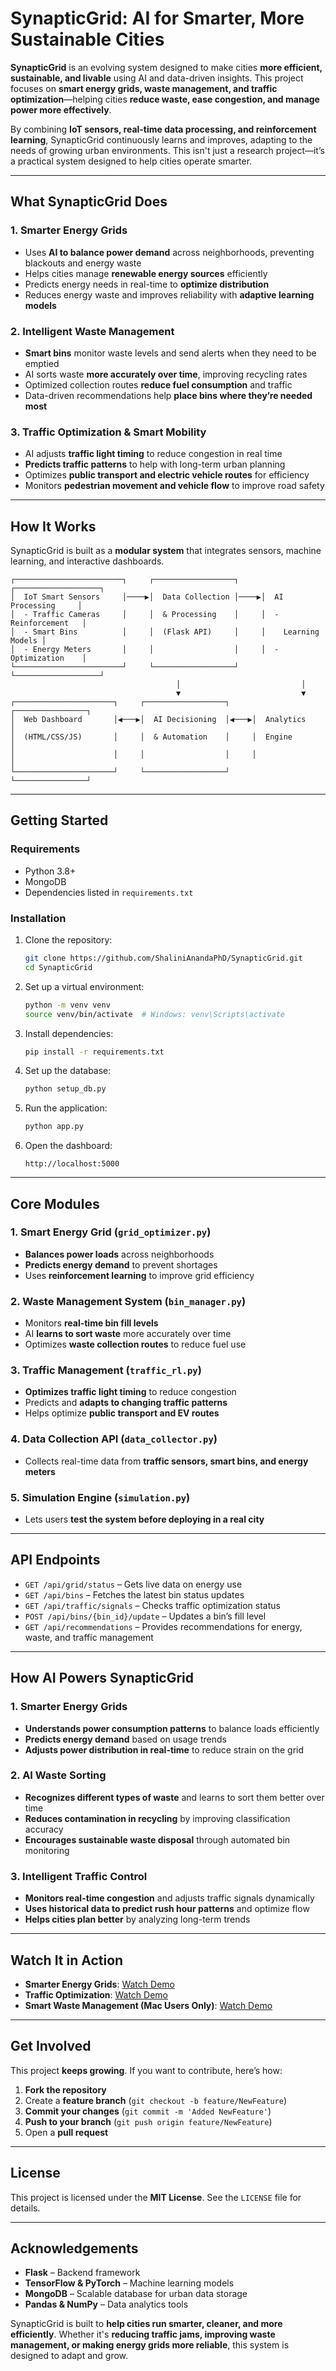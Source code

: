 # SynapticGrid: AI for Smarter, More Sustainable Cities  

**SynapticGrid** is an evolving system designed to make cities **more efficient, sustainable, and livable** using AI and data-driven insights. This project focuses on **smart energy grids, waste management, and traffic optimization**—helping cities **reduce waste, ease congestion, and manage power more effectively**.  

By combining **IoT sensors, real-time data processing, and reinforcement learning**, SynapticGrid continuously learns and improves, adapting to the needs of growing urban environments. This isn't just a research project—it’s a practical system designed to help cities operate smarter.  

---

## What SynapticGrid Does  

### 1. **Smarter Energy Grids**  
- Uses **AI to balance power demand** across neighborhoods, preventing blackouts and energy waste  
- Helps cities manage **renewable energy sources** efficiently  
- Predicts energy needs in real-time to **optimize distribution**  
- Reduces energy waste and improves reliability with **adaptive learning models**  

### 2. **Intelligent Waste Management**  
- **Smart bins** monitor waste levels and send alerts when they need to be emptied  
- AI sorts waste **more accurately over time**, improving recycling rates  
- Optimized collection routes **reduce fuel consumption** and traffic  
- Data-driven recommendations help **place bins where they’re needed most**  

### 3. **Traffic Optimization & Smart Mobility**  
- AI adjusts **traffic light timing** to reduce congestion in real time  
- **Predicts traffic patterns** to help with long-term urban planning  
- Optimizes **public transport and electric vehicle routes** for efficiency  
- Monitors **pedestrian movement and vehicle flow** to improve road safety  

---

## How It Works  

SynapticGrid is built as a **modular system** that integrates sensors, machine learning, and interactive dashboards.  

```
┌────────────────────────┐     ┌──────────────────┐     ┌───────────────────┐
│  IoT Smart Sensors     │────▶│  Data Collection │────▶│  AI Processing     │
│  - Traffic Cameras     │     │  & Processing    │     │  - Reinforcement   │
│  - Smart Bins          │     │  (Flask API)     │     │    Learning Models │
│  - Energy Meters       │     │                  │     │  - Optimization    │
└────────────────────────┘     └──────────────────┘     └───────────────────┘
                                     │                           │
                                     ▼                           ▼
┌──────────────────────┐     ┌──────────────────┐     ┌────────────────┐
│  Web Dashboard       │◀───▶│  AI Decisioning  │◀───▶│  Analytics     │
│  (HTML/CSS/JS)       │     │  & Automation    │     │  Engine        │
│                      │     │                  │     │                │
└──────────────────────┘     └──────────────────┘     └────────────────┘
```

---

## Getting Started  

### Requirements  
- Python 3.8+  
- MongoDB  
- Dependencies listed in `requirements.txt`  

### Installation  

1. Clone the repository:  
   ```bash
   git clone https://github.com/ShaliniAnandaPhD/SynapticGrid.git
   cd SynapticGrid
   ```

2. Set up a virtual environment:  
   ```bash
   python -m venv venv
   source venv/bin/activate  # Windows: venv\Scripts\activate
   ```

3. Install dependencies:  
   ```bash
   pip install -r requirements.txt
   ```

4. Set up the database:  
   ```bash
   python setup_db.py
   ```

5. Run the application:  
   ```bash
   python app.py
   ```

6. Open the dashboard:  
   ```
   http://localhost:5000
   ```

---

## Core Modules  

### **1. Smart Energy Grid (`grid_optimizer.py`)**  
- **Balances power loads** across neighborhoods  
- **Predicts energy demand** to prevent shortages  
- Uses **reinforcement learning** to improve grid efficiency  

### **2. Waste Management System (`bin_manager.py`)**  
- Monitors **real-time bin fill levels**  
- AI **learns to sort waste** more accurately over time  
- Optimizes **waste collection routes** to reduce fuel use  

### **3. Traffic Management (`traffic_rl.py`)**  
- **Optimizes traffic light timing** to reduce congestion  
- Predicts and **adapts to changing traffic patterns**  
- Helps optimize **public transport and EV routes**  

### **4. Data Collection API (`data_collector.py`)**  
- Collects real-time data from **traffic sensors, smart bins, and energy meters**  

### **5. Simulation Engine (`simulation.py`)**  
- Lets users **test the system before deploying in a real city**  

---

## API Endpoints  

- `GET /api/grid/status` – Gets live data on energy use  
- `GET /api/bins` – Fetches the latest bin status updates  
- `GET /api/traffic/signals` – Checks traffic optimization status  
- `POST /api/bins/{bin_id}/update` – Updates a bin’s fill level  
- `GET /api/recommendations` – Provides recommendations for energy, waste, and traffic management  

---

## How AI Powers SynapticGrid  

### **1. Smarter Energy Grids**  
- **Understands power consumption patterns** to balance loads efficiently  
- **Predicts energy demand** based on usage trends  
- **Adjusts power distribution in real-time** to reduce strain on the grid  

### **2. AI Waste Sorting**  
- **Recognizes different types of waste** and learns to sort them better over time  
- **Reduces contamination in recycling** by improving classification accuracy  
- **Encourages sustainable waste disposal** through automated bin monitoring  

### **3. Intelligent Traffic Control**  
- **Monitors real-time congestion** and adjusts traffic signals dynamically  
- **Uses historical data to predict rush hour patterns** and optimize flow  
- **Helps cities plan better** by analyzing long-term trends  

---

## Watch It in Action  

- **Smarter Energy Grids**: [Watch Demo](https://www.linkedin.com/posts/shalinianandaphd_reinforcementlearning-smartgrid-energyoptimization-activity-7304317176369270784-6uMf?utm_source=share&utm_medium=member_desktop&rcm=ACoAAATH3cgBLB3ZhNKdiK83PyAA1KPddyaaY2I)  
- **Traffic Optimization**: [Watch Demo](https://www.linkedin.com/posts/shalinianandaphd_smartcitytech-reinforcementlearning-trafficoptimization-activity-7303989634995232768-z-Db?utm_source=share&utm_medium=member_desktop&rcm=ACoAAATH3cgBLB3ZhNKdiK83PyAA1KPddyaaY2I)  
- **Smart Waste Management (Mac Users Only)**: [Watch Demo](https://www.linkedin.com/posts/shalinianandaphd_reinforcementlearning-smartcities-wastemanagement-activity-7304222099697455104-3ew-?utm_source=share&utm_medium=member_desktop&rcm=ACoAAATH3cgBLB3ZhNKdiK83PyAA1KPddyaaY2I)  

---

## Get Involved  

This project **keeps growing**. If you want to contribute, here’s how:  

1. **Fork the repository**  
2. Create a **feature branch** (`git checkout -b feature/NewFeature`)  
3. **Commit your changes** (`git commit -m 'Added NewFeature'`)  
4. **Push to your branch** (`git push origin feature/NewFeature`)  
5. Open a **pull request**  

---

## License  

This project is licensed under the **MIT License**. See the `LICENSE` file for details.  

---

## Acknowledgements  

- **Flask** – Backend framework  
- **TensorFlow & PyTorch** – Machine learning models  
- **MongoDB** – Scalable database for urban data storage  
- **Pandas & NumPy** – Data analytics tools  

SynapticGrid is built to **help cities run smarter, cleaner, and more efficiently**. Whether it's **reducing traffic jams, improving waste management, or making energy grids more reliable**, this system is designed to adapt and grow.
